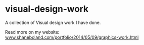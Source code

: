 visual-design-work
==================

A collection of Visual design work I have done.

Read more on my website: www.shaneboland.com/portfolio/2014/05/09/graphics-work.html
